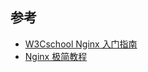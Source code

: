<!--
 * @Author: JohnJeep
 * @Date: 2020-09-05 23:42:59
 * @LastEditTime: 2020-09-08 20:53:04
 * @LastEditors: Please set LastEditors
 * @Description: Nginx学习
 * 
-->
## 参考
- [W3Cschool Nginx 入门指南](https://www.w3cschool.cn/nginxsysc/)
- [Nginx 极简教程](https://github.com/dunwu/nginx-tutorial)